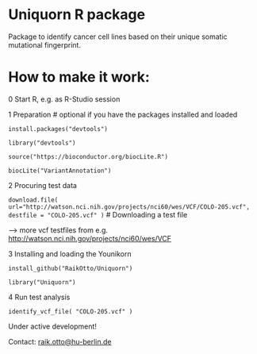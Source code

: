 # Uniquorn R package

Package to identify cancer cell lines based on their unique somatic mutational fingerprint.

# How to make it work: 

0 Start R, e.g. as R-Studio session

1 Preparation # optional if you have the packages installed and loaded

`install.packages("devtools")`

`library("devtools")`

`source("https://bioconductor.org/biocLite.R")`

`biocLite("VariantAnnotation")`

2 Procuring test data

`download.file( url="http://watson.nci.nih.gov/projects/nci60/wes/VCF/COLO-205.vcf", destfile = "COLO-205.vcf" )` # Downloading a test file

--> more vcf testfiles from e.g. http://watson.nci.nih.gov/projects/nci60/wes/VCF

3 Installing and loading the Younikorn

`install_github("RaikOtto/Uniquorn")`

`library("Uniquorn")`

4 Run test analysis

`identify_vcf_file( "COLO-205.vcf" )`

Under active development!

Contact: raik.otto@hu-berlin.de
